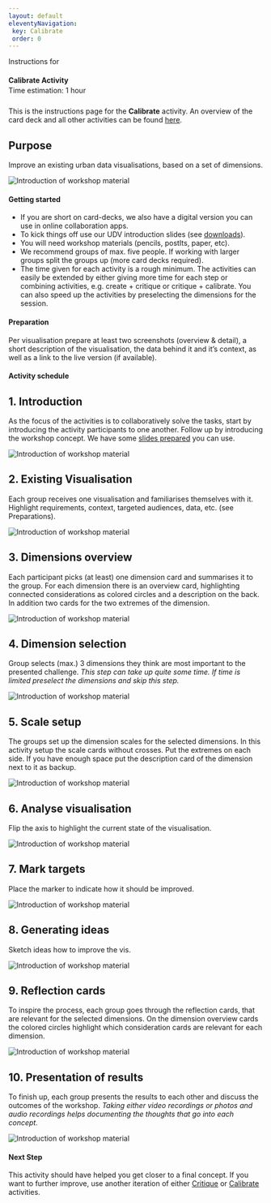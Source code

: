 ```yaml
---
layout: default
eleventyNavigation:
 key: Calibrate
 order: 0
---
```


<section class="section workshop-section" style="padding-bottom:0;">
Instructions for 
<h4 style="margin-bottom:0.25em;"><strong>Calibrate Activity</strong></h4>
<span class="project__tags__row--tag">Time estimation: 1 hour</span>
<p style="padding-top:10px;">This is the instructions page for the <b>Calibrate</b> activity. An overview of the card deck and all other activities can be found <a href="/">here</a>.</p>
</section>

<section class="section instructions-section">
	<div>
		<h2>Purpose</h2>
		<p>Improve an existing urban data visualisations, based on a set of dimensions.</p>
  </div>
	<div>
		<img src="/assets/img/instructions/create-intro.jpg" alt="Introduction of workshop material" />
	</div>
</section>

<section class="section instructions-advice workshop-section workshop-section__focus" style="padding-bottom:0;">
<h4>Getting started</h4>

<ul class="workshop-section__focus-list">
<li class="workshop-section__focus-list-item">
<span class="workshop-section__focus-list-item--headline">If you are short on card-decks, we also have a digital version you can use in online collaboration apps.</span>
</li>
<li class="workshop-section__focus-list-item">
<span class="workshop-section__focus-list-item--headline">To kick things off use our UDV introduction slides (see <a href="/#downloads">downloads</a>).</span>
</li>
<li class="workshop-section__focus-list-item">
<span class="workshop-section__focus-list-item--headline">You will need workshop materials (pencils, postIts, paper, etc).</span>
</li>
<li class="workshop-section__focus-list-item">
<span class="workshop-section__focus-list-item--headline">We recommend groups of max. five people. If working with larger groups split the groups up (more card decks required).</span>
</li>
<li class="workshop-section__focus-list-item">
<span class="workshop-section__focus-list-item--headline">The time given for each activity is a rough minimum. The activities can easily be extended by either giving more time for each step or combining activities, e.g. create + critique or critique + calibrate. You can also speed up the activities by preselecting the dimensions for the session.</span>
</li>
</ul>

</section>

<section class="section workshop-section" style="padding-bottom:0;">
<h4>Preparation</h4>

<p>Per visualisation prepare at least two screenshots (overview & detail), a short description of the visualisation, the data behind it and it’s context, as well as a link to the live version (if available).</p>

<h4>Activity schedule</h4>
</section>

<section class="section instructions-section">
	<div>
		<h2>1. Introduction</h2>
		<p>As the focus of the activities is to collaboratively solve the tasks, start by introducing the activity participants to one another. Follow up by introducing the workshop concept. We have some <a href="/#downloads">slides prepared</a> you can use.</p>
  </div>
	<div>
		<img src="/assets/img/instructions/1-intro.jpg" alt="Introduction of workshop material" />
	</div>
</section>

<section class="section instructions-section">
	<div>
		<h2>2. Existing Visualisation</h2>
		<p>Each group receives one visualisation and familiarises themselves with it. Highlight requirements, context, targeted audiences, data, etc. (see Preparations).</p>
  </div>
	<div>
		<img src="/assets/img/instructions/2-challenge.jpg" alt="Introduction of workshop material" />
	</div>
</section>

<section class="section instructions-section">
	<div>
		<h2>3. Dimensions overview</h2>
		<p>Each participant picks (at least) one dimension card and summarises it to the group. For each dimension there is an overview card, highlighting connected considerations as colored circles and a description on the back. In addition two cards for the two extremes of the dimension.</p>
  </div>
	<div>
		<img src="/assets/img/instructions/3-dimensions.jpg" alt="Introduction of workshop material" />
	</div>
</section>

<section class="section instructions-section">
	<div>
		<h2>4. Dimension selection</h2>
		<p>Group selects (max.) 3 dimensions they think are most important to the  presented challenge. <i>This step can take up quite some time. If time is limited preselect the dimensions and skip this step.</i></p>
  </div>
	<div>
		<img src="/assets/img/instructions/4-dimension-selection.jpg" alt="Introduction of workshop material" />
	</div>
</section>

<section class="section instructions-section">
	<div>
		<h2>5. Scale setup</h2>
		<p>The groups set up the dimension scales for the selected dimensions. In this activity setup the scale cards without crosses. Put the extremes on each side. If you have enough space put the description card of the dimension next to it as backup.</p>
  </div>
	<div>
		<img src="/assets/img/instructions/5-scales.jpg" alt="Introduction of workshop material" />
	</div>
</section>

<section class="section instructions-section">
	<div>
		<h2>6. Analyse visualisation</h2>
		<p>Flip the axis to highlight the current state of the visualisation.</p>
  </div>
	<div>
		<img src="/assets/img/instructions/scale-flip.jpg" alt="Introduction of workshop material" />
	</div>
</section>

<section class="section instructions-section">
	<div>
		<h2>7. Mark targets</h2>
		<p>Place the marker to indicate how it should be improved.</p>
  </div>
	<div>
		<img src="/assets/img/instructions/mark-targets.jpg" alt="Introduction of workshop material" />
	</div>
</section>

<section class="section instructions-section">
	<div>
		<h2>8. Generating ideas</h2>
		<p>Sketch ideas how to improve the vis.</p>
  </div>
	<div>
		<img src="/assets/img/instructions/7-ideate.jpg" alt="Introduction of workshop material" />
	</div>
</section>


<section class="section instructions-section">
	<div>
		<h2>9. Reflection cards</h2>
		<p>To inspire the process, each group goes through the reflection cards, that are relevant for the selected dimensions. On the dimension overview cards the colored circles highlight which consideration cards are relevant for each dimension.</p>
  </div>
	<div>
		<img src="/assets/img/instructions/8-considerations.jpg" alt="Introduction of workshop material" />
	</div>
</section>

<section class="section instructions-section">
	<div>
		<h2>10. Presentation of results</h2>
		<p>To finish up, each group presents the results to each other and discuss the outcomes of the workshop. <i>Taking either video recordings or photos and audio recordings helps documenting the thoughts that go into each concept.</i></p>
  </div>
	<div>
		<img src="/assets/img/instructions/9-results.jpg" alt="Introduction of workshop material" />
	</div>
</section>


<section class="section workshop-section">
<h4>Next Step</h4>

<p>This activity should have helped you get closer to a final concept. If you want to further improve, use another iteration of either <a href="/critique/">Critique</a> or <a href="/calibrate/">Calibrate</a> activities.</p>
</section>
